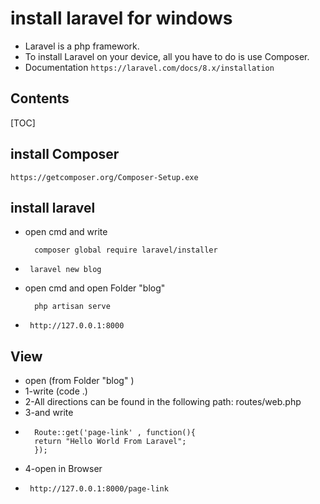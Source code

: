#  install laravel for windows


 - Laravel is a php framework.
 - To install Laravel on your device, all you have to do is use Composer.
 - Documentation
  `https://laravel.com/docs/8.x/installation`
## Contents

[TOC]

##  install Composer
`https://getcomposer.org/Composer-Setup.exe`

## install laravel
- open cmd and write

        composer global require laravel/installer
 -   
        laravel new blog
    
- open cmd and open Folder "blog"
 
        php artisan serve
 -   
        http://127.0.0.1:8000

## View

- open  (from  Folder "blog" )
 - 1-write (code .)
 - 2-All directions can be found in the following path: routes/web.php
 - 3-and write
 - 
         Route::get('page-link' , function(){
         return "Hello World From Laravel";
         });

 - 4-open in Browser
 - 
        http://127.0.0.1:8000/page-link
    
